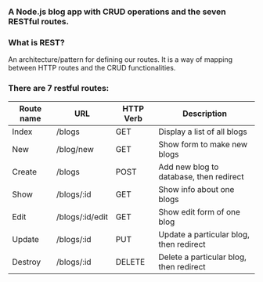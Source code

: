 ### A Node.js blog app with CRUD operations and the seven RESTful routes.

### What is REST? 
An architecture/pattern for defining our routes. It is a way of mapping between HTTP routes and the CRUD functionalities.

### There are 7 restful routes:

| Route name  	| URL 				| HTTP Verb   | Description								|
| ------------- | ----------------- |-------------| --------------------------------------- | 
| Index         | /blogs   			| GET		  | Display a list of all blogs    			|
| New           | /blog/new  		| GET         | Show form to make new blogs				|
| Create        | /blogs			| POST		  | Add new blog to database, then redirect	|
| Show          | /blogs/:id 		| GET		  |	Show info about one blogs 				|
| Edit          | /blogs/:id/edit  	| GET		  |	Show edit form of one blog 				|
| Update        | /blogs/:id 		| PUT 		  |	Update a particular blog, then redirect	|
| Destroy       | /blogs/:id 		| DELETE      | Delete a particular blog, then redirect	|
